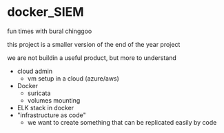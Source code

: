 # docker_SIEM
fun times with bural chinggoo

this project is a smaller version of the end of the year project

we are not buildin a useful product, but more to understand

- cloud admin
    - vm setup in a cloud (azure/aws)
- Docker
    - suricata
    - volumes mounting
- ELK stack in docker
- "infrastructure as code"
    - we want to create something that can be replicated easily by code